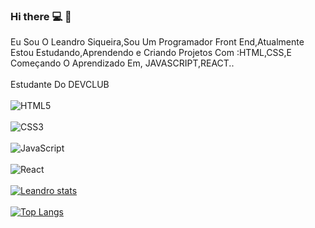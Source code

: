 ### Hi there :computer: :rocket:
Eu Sou O Leandro Siqueira,Sou Um Programador Front End,Atualmente Estou Estudando,Aprendendo e Criando Projetos Com :HTML,CSS,E Começando O Aprendizado Em, JAVASCRIPT,REACT..
<br>
<br>
Estudante Do DEVCLUB
<br>
<br>
![HTML5](https://img.shields.io/badge/html5-%23E34F26.svg?style=for-the-badge&logo=html5&logoColor=white)
<br>
<br>
![CSS3](https://img.shields.io/badge/css3-%231572B6.svg?style=for-the-badge&logo=css3&logoColor=white)
<br>
<br>
![JavaScript](https://img.shields.io/badge/javascript-%23323330.svg?style=for-the-badge&logo=javascript&logoColor=%23F7DF1E)
<br>
<br>
![React](https://img.shields.io/badge/react-%2320232a.svg?style=for-the-badge&logo=react&logoColor=%2361DAFB)
<br>
<br>
[![Leandro stats](https://github-readme-stats.vercel.app/api?username=LeandroSiqueira34)](https://github.com/anuraghazra/github-readme-stats)
<br>
<br>
[![Top Langs](https://github-readme-stats.vercel.app/api/top-langs/?username=LeandroSiqueira34)](https://github.com/anuraghazra/github-readme-stats)
